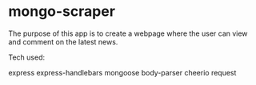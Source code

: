 # mongo-scraper

The purpose of this app is to create a webpage where the user can view and comment on the latest news.

Tech used:

express
express-handlebars
mongoose
body-parser
cheerio
request